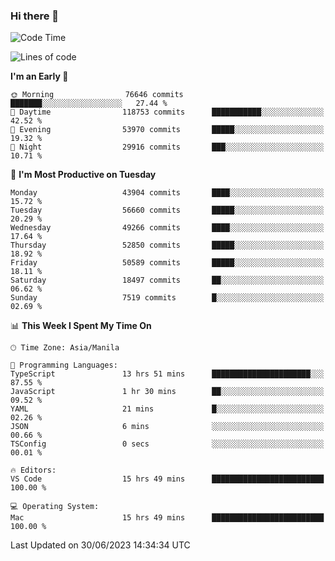 ### Hi there 👋

<!--START_SECTION:waka-->
![Code Time](http://img.shields.io/badge/Code%20Time-4%2C126%20hrs%2056%20mins-blue)

![Lines of code](https://img.shields.io/badge/From%20Hello%20World%20I%27ve%20Written-107.8%20million%20lines%20of%20code-blue)

**I'm an Early 🐤** 

```text
🌞 Morning                76646 commits       ███████░░░░░░░░░░░░░░░░░░   27.44 % 
🌆 Daytime                118753 commits      ███████████░░░░░░░░░░░░░░   42.52 % 
🌃 Evening                53970 commits       █████░░░░░░░░░░░░░░░░░░░░   19.32 % 
🌙 Night                  29916 commits       ███░░░░░░░░░░░░░░░░░░░░░░   10.71 % 
```
📅 **I'm Most Productive on Tuesday** 

```text
Monday                   43904 commits       ████░░░░░░░░░░░░░░░░░░░░░   15.72 % 
Tuesday                  56660 commits       █████░░░░░░░░░░░░░░░░░░░░   20.29 % 
Wednesday                49266 commits       ████░░░░░░░░░░░░░░░░░░░░░   17.64 % 
Thursday                 52850 commits       █████░░░░░░░░░░░░░░░░░░░░   18.92 % 
Friday                   50589 commits       █████░░░░░░░░░░░░░░░░░░░░   18.11 % 
Saturday                 18497 commits       ██░░░░░░░░░░░░░░░░░░░░░░░   06.62 % 
Sunday                   7519 commits        █░░░░░░░░░░░░░░░░░░░░░░░░   02.69 % 
```


📊 **This Week I Spent My Time On** 

```text
🕑︎ Time Zone: Asia/Manila

💬 Programming Languages: 
TypeScript               13 hrs 51 mins      ██████████████████████░░░   87.55 % 
JavaScript               1 hr 30 mins        ██░░░░░░░░░░░░░░░░░░░░░░░   09.52 % 
YAML                     21 mins             █░░░░░░░░░░░░░░░░░░░░░░░░   02.26 % 
JSON                     6 mins              ░░░░░░░░░░░░░░░░░░░░░░░░░   00.66 % 
TSConfig                 0 secs              ░░░░░░░░░░░░░░░░░░░░░░░░░   00.01 % 

🔥 Editors: 
VS Code                  15 hrs 49 mins      █████████████████████████   100.00 % 

💻 Operating System: 
Mac                      15 hrs 49 mins      █████████████████████████   100.00 % 
```


 Last Updated on 30/06/2023 14:34:34 UTC
<!--END_SECTION:waka-->


<!--
**rad182/rad182** is a ✨ _special_ ✨ repository because its `README.md` (this file) appears on your GitHub profile.

Here are some ideas to get you started:

- 🔭 I’m currently working on ...
- 🌱 I’m currently learning ...
- 👯 I’m looking to collaborate on ...
- 🤔 I’m looking for help with ...
- 💬 Ask me about ...
- 📫 How to reach me: ...
- 😄 Pronouns: ...
- ⚡ Fun fact: ...
-->
